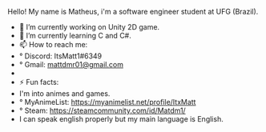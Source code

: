 Hello! My name is Matheus, i'm a software engineer student at UFG (Brazil).


- 🔭 I’m currently working on Unity 2D game.
- 🌱 I’m currently learning C and C#.
- 📫 How to reach me:
- ° Discord: ItsMatt1#6349
- ° Gmail: mattdmr01@gmail.com
-  
- ⚡ Fun facts:
- I'm into animes and games.
- ° MyAnimeList: https://myanimelist.net/profile/ItxMatt
- ° Steam: https://steamcommunity.com/id/Matdm1/
- I can speak english properly but my main language is English.
